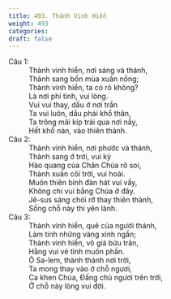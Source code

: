 ```yaml
---
title: 493. Thành Vinh Hiển
weight: 493
categories: 
draft: false
---
```

<dl><dt>Câu 1:</dt><dd data-verse="1">Thành vinh hiển, nơi sáng và thánh, <br/>Thành sang bốn mùa xuân nồng; <br/>Thành vinh hiển, ta có rõ không? <br/>Là nơi phỉ tình, vui lòng. <br/>Vui vui thay, dầu ở nơi trần <br/>Ta vui luôn, dầu phải khổ thân, <br/>Ta trông mãi kíp trải qua nơi nầy, <br/>Hết khổ nàn, vào thiên thành. </dd><dt>Câu 2:</dt><dd data-verse="2">Thành vinh hiển, nơi phước và thánh, <br/>Thành sang ở trời, vui kỳ <br/>Hào quang của Chân Chúa rõ soi, <br/>Thành xuân cõi trời, vui hoài. <br/>Muôn thiên binh đàn hát vui vầy, <br/>Không chi vui bằng Chúa ở đây. <br/>Jê-sus sáng chói rỡ thay thiên thành, <br/>Sống chỗ này thì yên lành. </dd><dt>Câu 3:</dt><dd data-verse="3"> Thành vinh hiển, quê của người thánh, <br/>Làm tinh những vàng xinh ngần; <br/>Thành vinh hiển, vô giá bửu trân, <br/>Hằng vui vẻ tình muôn phần. <br/>Ô Sa-lem, thành thánh nơi trời, <br/>Ta mong thay vào ở chỗ ngươi, <br/>Ca khen Chúa, Đấng chủ ngươi trên trời, <br/>Ở chỗ này lòng vui đời. </dd></dl>